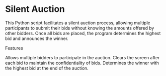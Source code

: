 # Silent Auction

This Python script facilitates a silent auction process, allowing multiple participants to submit their bids without knowing the amounts offered by other bidders. Once all bids are placed, the program determines the highest bid and announces the winner.

Features

Allows multiple bidders to participate in the auction.
Clears the screen after each bid to maintain the confidentiality of bids.
Determines the winner with the highest bid at the end of the auction.

